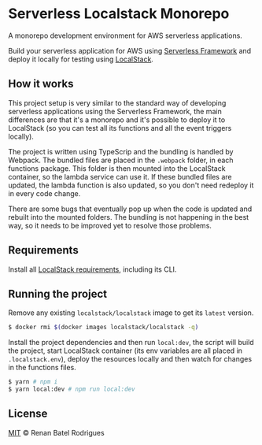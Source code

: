 # Serverless Localstack Monorepo

A monorepo development environment for AWS serverless applications.

Build your serverless application for AWS using [Serverless Framework](https://github.com/serverless/serverless) and deploy it locally for testing using [LocalStack](https://github.com/localstack/localstack).

## How it works

This project setup is very similar to the standard way of developing serverless applications using the Serverless Framework, the main differences are that it's a monorepo and it's possible to deploy it to LocalStack (so you can test all its functions and all the event triggers locally).

The project is written using TypeScrip and the bundling is handled by Webpack. The bundled files are placed in the `.webpack` folder, in each functions package. This folder is then mounted into the LocalStack container, so the lambda service can use it. If these bundled files are updated, the lambda function is also updated, so you don't need redeploy it in every code change.

There are some bugs that eventually pop up when the code is updated and rebuilt into the mounted folders. The bundling is not happening in the best way, so it needs to be improved yet to resolve those problems.

## Requirements

Install all [LocalStack requirements](https://github.com/localstack/localstack#requirements), including its CLI.

## Running the project

Remove any existing `localstack/localstack` image to get its `latest` version.

```sh
$ docker rmi $(docker images localstack/localstack -q)
```

Install the project dependencies and then run `local:dev`, the script will build the project, start LocalStack container (its env variables are all placed in `.localstack.env`), deploy the resources locally and then watch for changes in the functions files.

```sh
$ yarn # npm i
$ yarn local:dev # npm run local:dev
```

## License

[MIT](https://github.com/renanbatel/serverless-localstack-monorepo/blob/master/LICENCE) © Renan Batel Rodrigues
